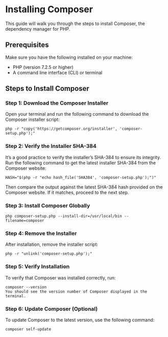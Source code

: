 # Installing Composer

This guide will walk you through the steps to install Composer, the dependency manager for PHP.

## Prerequisites

Make sure you have the following installed on your machine:
- PHP (version 7.2.5 or higher)
- A command line interface (CLI) or terminal

## Steps to Install Composer

### Step 1: Download the Composer Installer
Open your terminal and run the following command to download the Composer installer script:

```
php -r "copy('https://getcomposer.org/installer', 'composer-setup.php');"
```

### Step 2: Verify the Installer SHA-384
It’s a good practice to verify the installer’s SHA-384 to ensure its integrity. Run the following command to get the latest installer SHA-384 from the Composer website:
```
HASH="$(php -r "echo hash_file('SHA384', 'composer-setup.php');")"
```
Then compare the output against the latest SHA-384 hash provided on the Composer website. If it matches, proceed to the next step.

### Step 3: Install Composer Globally
```
php composer-setup.php --install-dir=/usr/local/bin --filename=composer
```

### Step 4: Remove the Installer
After installation, remove the installer script:
```
php -r "unlink('composer-setup.php');"
```

### Step 5: Verify Installation
To verify that Composer was installed correctly, run:
```
composer --version
You should see the version number of Composer displayed in the terminal.
```

### Step 6: Update Composer (Optional)
To update Composer to the latest version, use the following command:
```
composer self-update
```

